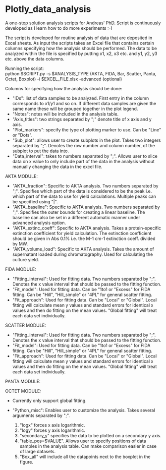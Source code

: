 # Plotly_data_analysis

A one-stop solution analysis scripts for Andreas' PhD. Script is continuously developed as I learn how to do more
experiments :-)

The script is developed for routine analysis of data that are deposited in Excel sheets. As input the scripts takes an
Excel file that contains certain columns specifying how the analysis should be performed. The data to be analyzed within
the file is specified by putting x1, x2, x3 etc. and y1, y2, y3 etc. above the data columns.

Running the script:  
python $SCRIPT.py -s $ANALYSIS_TYPE (AKTA, FIDA, Bar, Scatter, Panta, Octet, Boxplot) -i $EXCEL_FILE.xlsx -advanced (optional)

Columns for specifying how the analysis should be done:

- "IDs": list of data samples to be analyzed. First entry in the column corresponds to x1/y1 and so on. If different
  data samples are given the same name these will be grouped together in the plot legend.
- "Notes": notes will be included in the analysis table.
- "Axis_titles": two strings separated by ";" denote title of x axis and y axis.
- "Plot_markers": specify the type of plotting marker to use. Can be "Line" or "Dots".
- "Sub_plot": allows user to create subplots in the plot. Takes two integers separated by ";". Denotes the row number
  and column number, of the subplot to put the data into.
- "Data_interval": takes to numbers separated by ";". Allows user to slice data on x value to only include part of the
  data in the analysis without manually changing the data in the excel file.
  
AKTA MODULE:
- "AKTA_fraction": Specific to AKTA analysis. Two numbers separated by ";". Specifies which part of the data is considered to be the peak i.e. which part of the data to use for yield calculations. Multiple peaks can be specified using "|". 
- "AKTA_baseline": Specific to AKTA analysis. Two numbers separated by ";". Specifies the outer bounds for creating a
  linear baseline. The baseline can also be set in a different automatic manner under advanced analysis option.
- "AKTA_extinc_coeff": Specific to AKTA analysis. Takes a protein-specific extinction coefficient for yield calculation.
  The extinction coefficient should be given in Abs 0.1% i.e. the M-1 cm-1 extinction coeff. divided by MW.
- "AKTA_volume_load": Specific to AKTA analysis. Takes the amount of supernatant loaded during chromatography. Used for
  calculating the culture yield.
  
FIDA MODULE: 
- "Fitting_interval": Used for fitting data. Two numbers separated by ";". Denotes the x value interval that should be
  passed to the fitting function.
- "Fit_model": Used for fitting data. Can be "1to1 or "Excess" for FIDA fitting. Can be "Hill", "Hill_simple" or "4PL"
  for general scatter fitting.
- "Fit_approach": Used for fitting data. Can be "Local" or "Global". Local fitting will calculate mean y values and
  standard errors for identical x values and then do fitting on the mean values. "Global fitting" will treat each data
  set individually.
  
SCATTER MODULE: 
- "Fitting_interval": Used for fitting data. Two numbers separated by ";". Denotes the x value interval that should be
  passed to the fitting function.
- "Fit_model": Used for fitting data. Can be "1to1 or "Excess" for FIDA fitting. Can be "Hill", "Hill_simple" or "4PL"
  for general scatter fitting.
- "Fit_approach": Used for fitting data. Can be "Local" or "Global". Local fitting will calculate mean y values and
  standard errors for identical x values and then do fitting on the mean values. "Global fitting" will treat each data
  set individually.
  
PANTA MODULE:

OCTET MODULE:
- Currently only support global fitting. 


- "Python_misc": Enables user to customize the analysis. Takes several arguments separated by ";".
    1. "logx" forces x axis logarithmic.
    2. "logy" forces y axis logarithmic.
    3. "secondary_y" specifies the data to be plotted on a secondary y axis.
    4. "table_pos=$VALUE". Allows user to specify positions of data samples in the analysis table. Can make comparison
       easier in case of large datasets.
    5. "Box_all" will include all the datapoints next to the boxplot in the figure.    
